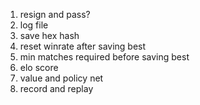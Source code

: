 1. resign and pass?
2. log file
3. save hex hash
4. reset winrate after saving best
5. min matches required before saving best
6. elo score
7. value and policy net
8. record and replay
